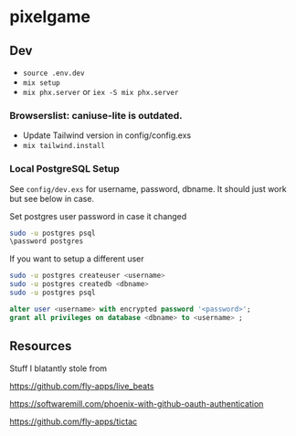 # pixelgame

## Dev

- `source .env.dev`
- `mix setup`
- `mix phx.server` or `iex -S mix phx.server`

### Browserslist: caniuse-lite is outdated.

- Update Tailwind version in config/config.exs
- `mix tailwind.install`

### Local PostgreSQL Setup

See `config/dev.exs` for username, password, dbname. It should just work but see below in case.

Set postgres user password in case it changed

```sh
sudo -u postgres psql
\password postgres
```

If you want to setup a different user

```sh
sudo -u postgres createuser <username>
sudo -u postgres createdb <dbname>
sudo -u postgres psql
```

```sql
alter user <username> with encrypted password '<password>';
grant all privileges on database <dbname> to <username> ;
```

## Resources

Stuff I blatantly stole from

https://github.com/fly-apps/live_beats

https://softwaremill.com/phoenix-with-github-oauth-authentication

https://github.com/fly-apps/tictac
